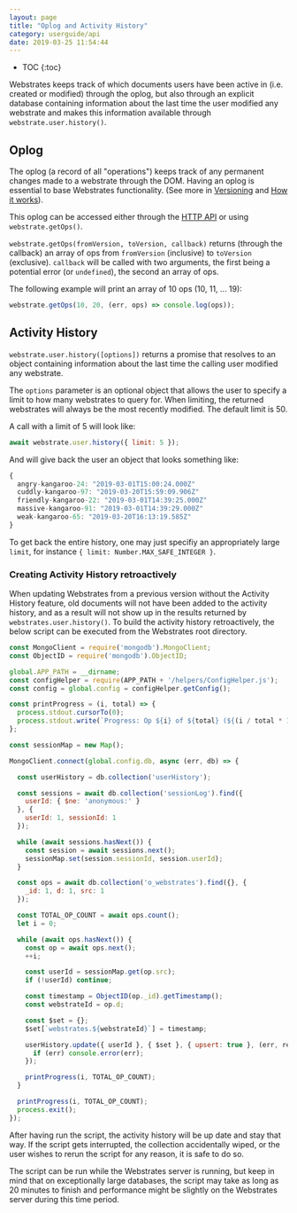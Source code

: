 ```yaml
---
layout: page
title: "Oplog and Activity History"
category: userguide/api
date: 2019-03-25 11:54:44
---
```


* TOC
{:toc}

Webstrates keeps track of which documents users have been active in (i.e. created or modified)
through the oplog, but also through an explicit database containing information about the last time
the user modified any webstrate and makes this information available through
`webstrate.user.history()`.

## Oplog

The oplog (a record of all "operations") keeps track of any permanent changes made to a webstrate
through the DOM. Having an oplog is essential to base Webstrates functionality. (See more in
[Versioning](/userguide/versioning.html) and [How it works](/developerguide/how-it-works.html)).

This oplog can be accessed either through the
[HTTP API](/userguide/http-api.html#accessing-the-history-of-a-webstrate) or using
`webstrate.getOps()`.

`webstrate.getOps(fromVersion, toVersion, callback)` returns (through the callback) an array of ops
from `fromVersion` (inclusive) to `toVersion` (exclusive). `callback` will be called with two
arguments, the first being a potential error (or `undefined`), the second an array of ops.

The following example will print an array of 10 ops (10, 11, ... 19):

```javascript
webstrate.getOps(10, 20, (err, ops) => console.log(ops));
```

## Activity History

`webstrate.user.history([options])` returns a promise that resolves to an object containing
information about the last time the calling user modified any webstrate.

The `options` parameter is an optional object that allows the user to specify a limit
to how many webstrates to query for. When limiting, the returned webstrates will always be the most
recently modified. The default limit is 50.

A call with a limit of 5 will look like:

```javascript
await webstrate.user.history({ limit: 5 });
```

And will give back the user an object that looks something like:

```javascript
{
  angry-kangaroo-24: "2019-03-01T15:00:24.000Z"
  cuddly-kangaroo-97: "2019-03-20T15:59:09.906Z"
  friendly-kangaroo-22: "2019-03-01T14:39:25.000Z"
  massive-kangaroo-91: "2019-03-01T14:39:29.000Z"
  weak-kangaroo-65: "2019-03-20T16:13:19.585Z"
}
```

To get back the entire history, one may just specifiy an appropriately large `limit`, for instance
`{ limit: Number.MAX_SAFE_INTEGER }`.

### Creating Activity History retroactively

When updating Webstrates from a previous version without the Activity History feature, old documents
will not have been added to the activity history, and as a result will not show up in the results
returned by `webstrates.user.history()`. To build the activity history retroactively,
the below script can be executed from the Webstrates root directory.

```javascript
const MongoClient = require('mongodb').MongoClient;
const ObjectID = require('mongodb').ObjectID;

global.APP_PATH = __dirname;
const configHelper = require(APP_PATH + '/helpers/ConfigHelper.js');
const config = global.config = configHelper.getConfig();

const printProgress = (i, total) => {
  process.stdout.cursorTo(0);
  process.stdout.write(`Progress: Op ${i} of ${total} (${(i / total * 100).toFixed(2)}%)`);
};

const sessionMap = new Map();

MongoClient.connect(global.config.db, async (err, db) => {

  const userHistory = db.collection('userHistory');

  const sessions = await db.collection('sessionLog').find({
    userId: { $ne: 'anonymous:' }
  }, {
    userId: 1, sessionId: 1
  });

  while (await sessions.hasNext()) {
    const session = await sessions.next();
    sessionMap.set(session.sessionId, session.userId);
  }

  const ops = await db.collection('o_webstrates').find({}, {
    _id: 1, d: 1, src: 1
  });

  const TOTAL_OP_COUNT = await ops.count();
  let i = 0;

  while (await ops.hasNext()) {
    const op = await ops.next();
    ++i;

    const userId = sessionMap.get(op.src);
    if (!userId) continue;

    const timestamp = ObjectID(op._id).getTimestamp();
    const webstrateId = op.d;

    const $set = {};
    $set[`webstrates.${webstrateId}`] = timestamp;

    userHistory.update({ userId }, { $set }, { upsert: true }, (err, res) => {
      if (err) console.error(err);
    });

    printProgress(i, TOTAL_OP_COUNT);
  }

  printProgress(i, TOTAL_OP_COUNT);
  process.exit();
});
```

After having run the script, the activity history will be up date and stay that way. If the script
gets interrupted, the collection accidentally wiped, or the user wishes to rerun the script for any
reason, it is safe to do so.

The script can be run while the Webstrates server is running, but keep in mind that on exceptionally
large databases, the script may take as long as 20 minutes to finish and performance might be
slightly on the Webstrates server during this time period.